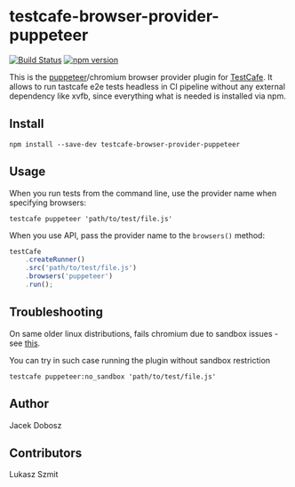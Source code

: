 # testcafe-browser-provider-puppeteer
[![Build Status](https://travis-ci.org/jdobosz/testcafe-browser-provider-puppeteer.svg)](https://travis-ci.org/jdobosz/testcafe-browser-provider-puppeteer)
[![npm version](https://badge.fury.io/js/testcafe-browser-provider-puppeteer.svg)](https://badge.fury.io/js/testcafe-browser-provider-puppeteer)

This is the [puppeteer](https://github.com/GoogleChrome/puppeteer)/chromium browser provider plugin for [TestCafe](http://devexpress.github.io/testcafe).
It allows to run tastcafe e2e tests headless in CI pipeline without any external dependency like xvfb, since everything what is needed is installed via npm.

## Install

```
npm install --save-dev testcafe-browser-provider-puppeteer
```

## Usage


When you run tests from the command line, use the provider name when specifying browsers:

```
testcafe puppeteer 'path/to/test/file.js'
```


When you use API, pass the provider name to the `browsers()` method:

```js
testCafe
    .createRunner()
    .src('path/to/test/file.js')
    .browsers('puppeteer')
    .run();
```

## Troubleshooting

On same older linux distributions, fails chromium due to sandbox issues - see [this](https://github.com/GoogleChrome/puppeteer/blob/master/docs/troubleshooting.md#chrome-headless-fails-due-to-sandbox-issues).

You can try in such case running the plugin without sandbox restriction

 ```
testcafe puppeteer:no_sandbox 'path/to/test/file.js'

```

## Author
Jacek Dobosz

## Contributors
Lukasz Szmit
